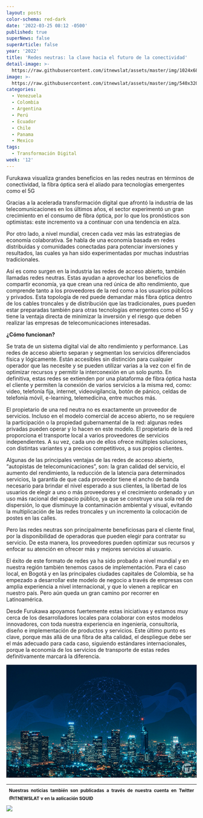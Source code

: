 ```yaml
---
layout: posts
color-schema: red-dark
date: '2022-03-25 08:12 -0500'
published: true
superNews: false
superArticle: false
year: '2022'
title: 'Redes neutras: la clave hacia el futuro de la conectividad'
detail-image: >-
  https://raw.githubusercontent.com/itnewslat/assets/master/img/1024x680/redes-neutrales-g.jpg
image: >-
  https://raw.githubusercontent.com/itnewslat/assets/master/img/540x320/redes-neutrales-p.jpg
categories:
  - Venezuela
  - Colombia
  - Argentina
  - Perú
  - Ecuador
  - Chile
  - Panama
  - Mexico
tags:
  - Transformación Digital
week: '12'
---
```

Furukawa visualiza grandes beneficios en las redes neutras en términos de conectividad, la fibra óptica será el aliado para tecnologías emergentes como el 5G

Gracias a la acelerada transformación digital que afrontó la industria de las telecomunicaciones en los últimos años, el sector experimentó un gran crecimiento en el consumo de fibra óptica, por lo que los pronósticos son optimistas: este incremento va a continuar con una tendencia en alza. 
 
Por otro lado, a nivel mundial, crecen cada vez más las estrategias de economía colaborativa. Se habla de una economía basada en redes distribuidas y comunidades conectadas para potenciar inversiones y resultados, las cuales ya han sido experimentadas por muchas industrias tradicionales. 
 
Así es como surgen en la industria las redes de acceso abierto, también llamadas redes neutras. Estas ayudan a aprovechar los beneficios de compartir economía, ya que crean una red única de alto rendimiento, que comprende tanto a los proveedores de la red como a los usuarios públicos y privados. Esta topología de red puede demandar más fibra óptica dentro de los cables troncales y de distribución que las tradicionales, pues pueden estar preparadas también para otras tecnologías emergentes como el 5G y tiene la ventaja directa de minimizar la inversión y el riesgo que deben realizar las empresas de telecomunicaciones interesadas. 
 
**¿Cómo funcionan?** 
 
Se trata de un sistema digital vial de alto rendimiento y performance. Las redes de acceso abierto separan y segmentan los servicios diferenciados física y lógicamente. Están accesibles sin distinción para cualquier operador que las necesite y se pueden utilizar varias a la vez con el fin de optimizar recursos y permitir la interconexión en un solo punto. En definitiva, estas redes se extienden por una plataforma de fibra óptica hasta el cliente y permiten la conexión de varios servicios a la misma red, como: video, telefonía fija, internet, videovigilancia, botón de pánico, celdas de telefonía móvil, e-learning, telemedicina, entre muchos más.
 
El propietario de una red neutra no es exactamente un proveedor de servicios. Incluso en el modelo comercial de acceso abierto, no se requiere la participación o la propiedad gubernamental de la red: algunas redes privadas pueden operar y lo hacen en este modelo. El propietario de la red proporciona el transporte local a varios proveedores de servicios independientes. A su vez, cada uno de ellos ofrece múltiples soluciones, con distintas variantes y a precios competitivos, a sus propios clientes.  
 
Algunas de las principales ventajas de las redes de acceso abierto, “autopistas de telecomunicaciones”, son: la gran calidad del servicio, el aumento del rendimiento, la reducción de la latencia para determinados servicios, la garantía de que cada proveedor tiene el ancho de banda necesario para brindar el nivel esperado a sus clientes, la libertad de los usuarios de elegir a uno o más proveedores y el crecimiento ordenado y un uso más racional del espacio público, ya que se construye una sola red de dispersión, lo que disminuye la contaminación ambiental y visual, evitando la multiplicación de las redes troncales y un incremento la colocación de postes en las calles.
 
Pero las redes neutras son principalmente beneficiosas para el cliente final, por la disponibilidad de operadoras que pueden elegir para contratar su servicio. De esta manera, los proveedores pueden optimizar sus recursos y enfocar su atención en ofrecer más y mejores servicios al usuario. 
 
El éxito de este formato de redes ya ha sido probado a nivel mundial y en nuestra región también tenemos casos de implementación. Para el caso local, en Bogotá y en las principales ciudades capitales de Colombia, se ha empezado a desarrollar este modelo de negocio a través de empresas con amplia experiencia a nivel internacional, y que lo vienen a replicar en nuestro país. Pero aún queda un gran camino por recorrer en Latinoamérica.
 
Desde Furukawa apoyamos fuertemente estas iniciativas y estamos muy cerca de los desarrolladores locales para colaborar con estos modelos innovadores, con toda nuestra experiencia en ingeniería, consultoría, diseño e implementación de productos y servicios. Este último punto es clave, porque más allá de una fibra de alta calidad, el despliegue debe ser el más adecuado para cada caso, siguiendo estándares internacionales, porque la economía de los servicios de transporte de estas redes definitivamente marcará la diferencia.

![](https://raw.githubusercontent.com/itnewslat/assets/master/img/540x320/redes-neutrales-p.jpg)

<table style="height: 42px;" width="569">
<tbody>
<tr>
<td style="text-align: justify;"><sub><strong>Nuestras noticias también son publicadas a través de nuestra cuenta en Twitter <a href="https://twitter.com/itnewslat?lang=es">@ITNEWSLAT</a> y en la aplicación <a href="https://squidapp.co/en/">SQUID</a></strong></sub></td>
</tr>
</tbody>
</table>

<img src="https://tracker.metricool.com/c3po.jpg?hash=56f88a41e39ab42c063cc51676587a04"/>